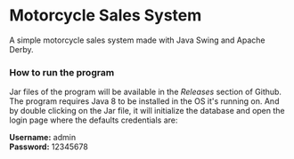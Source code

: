 # Motorcycle Sales System

A simple motorcycle sales system made with Java Swing and Apache Derby.

### How to run the program

Jar files of the program will be available in the *Releases* section of Github. The program requires Java 8 to be installed in the OS it's running on. And by double clicking on the Jar file, it will initialize the database and open the login page where the defaults credentials are:

**Username:** admin  
**Password:** 12345678